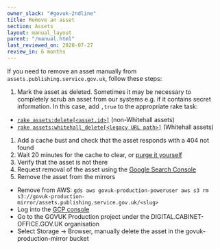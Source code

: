 ```yaml
---
owner_slack: "#govuk-2ndline"
title: Remove an asset
section: Assets
layout: manual_layout
parent: "/manual.html"
last_reviewed_on: 2020-07-27
review_in: 6 months
---
```


If you need to remove an asset manually from `assets.publishing.service.gov.uk`,
follow these steps:

1. Mark the asset as deleted. Sometimes it may be necessary to completely scrub an asset from our systems e.g. if it contains secret information. In this case, add `,true` to the appropriate rake task:
  - [`rake assets:delete[<asset.id>]`][rake-delete] (non-Whitehall assets)
  - [`rake assets:whitehall_delete[<legacy URL path>]`][whitehall-rake-delete] (Whitehall assets)
1. Add a cache bust and check that the asset responds with a 404 not found
1. Wait 20 minutes for the cache to clear, or [purge it yourself][clear-cache]
1. Verify that the asset is not there
1. Request removal of the asset using the [Google Search Console](https://www.google.com/webmasters/tools/removals)
1. Remove the asset from the mirrors
  - Remove from AWS: `gds aws govuk-production-poweruser aws s3 rm s3://govuk-production-mirror/assets.publishing.service.gov.uk/<slug>`
  - Log into the [GCP console](https://console.cloud.google.com/)
  - Go to the GOVUK Production project under the DIGITAL.CABINET-OFFICE.GOV.UK organisation
  - Select Storage -> Browser, manually delete the asset in the govuk-production-mirror bucket

[whitehall-rake-delete]: https://deploy.blue.production.govuk.digital/job/run-rake-task/parambuild/?TARGET_APPLICATION=asset-manager&MACHINE_CLASS=backend&RAKE_TASK=assets:delete[]
[rake-delete]: https://deploy.blue.production.govuk.digital/job/run-rake-task/parambuild/?TARGET_APPLICATION=asset-manager&MACHINE_CLASS=backend&RAKE_TASK=assets:whitehall_delete[]
[clear-cache]: https://docs.publishing.service.gov.uk/manual/purge-cache.html#assets
